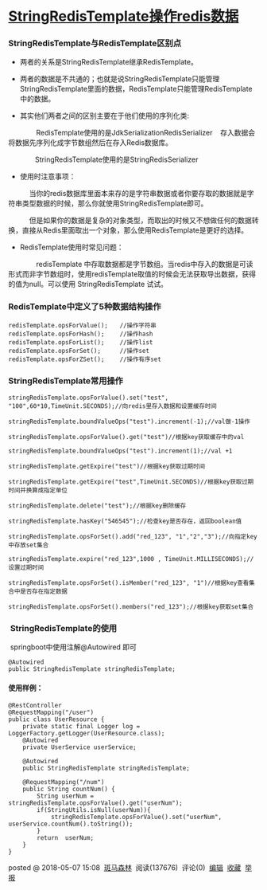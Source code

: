 # [StringRedisTemplate操作redis数据](https://www.cnblogs.com/slowcity/p/9002660.html)

### **StringRedisTemplate与RedisTemplate区别点**

*   两者的关系是StringRedisTemplate继承RedisTemplate。
    
*   两者的数据是不共通的；也就是说StringRedisTemplate只能管理StringRedisTemplate里面的数据，RedisTemplate只能管理RedisTemplate中的数据。
    
*   其实他们两者之间的区别主要在于他们使用的序列化类:

　　　　RedisTemplate使用的是JdkSerializationRedisSerializer    存入数据会将数据先序列化成字节数组然后在存入Redis数据库。 

　　 　  StringRedisTemplate使用的是StringRedisSerializer

*   使用时注意事项：

　　　当你的redis数据库里面本来存的是字符串数据或者你要存取的数据就是字符串类型数据的时候，那么你就使用StringRedisTemplate即可。

　　　但是如果你的数据是复杂的对象类型，而取出的时候又不想做任何的数据转换，直接从Redis里面取出一个对象，那么使用RedisTemplate是更好的选择。

*   RedisTemplate使用时常见问题：

　　　　redisTemplate 中存取数据都是字节数组。当redis中存入的数据是可读形式而非字节数组时，使用redisTemplate取值的时候会无法获取导出数据，获得的值为null。可以使用 StringRedisTemplate 试试。

### **RedisTemplate中定义了5种数据结构操作**

```plain
redisTemplate.opsForValue();　　//操作字符串
redisTemplate.opsForHash();　　 //操作hash
redisTemplate.opsForList();　　 //操作list
redisTemplate.opsForSet();　　  //操作set
redisTemplate.opsForZSet();　 　//操作有序set
```

### **StringRedisTemplate常用操作**

```plain
stringRedisTemplate.opsForValue().set("test", "100",60*10,TimeUnit.SECONDS);//向redis里存入数据和设置缓存时间  

stringRedisTemplate.boundValueOps("test").increment(-1);//val做-1操作

stringRedisTemplate.opsForValue().get("test")//根据key获取缓存中的val

stringRedisTemplate.boundValueOps("test").increment(1);//val +1

stringRedisTemplate.getExpire("test")//根据key获取过期时间

stringRedisTemplate.getExpire("test",TimeUnit.SECONDS)//根据key获取过期时间并换算成指定单位 

stringRedisTemplate.delete("test");//根据key删除缓存

stringRedisTemplate.hasKey("546545");//检查key是否存在，返回boolean值 

stringRedisTemplate.opsForSet().add("red_123", "1","2","3");//向指定key中存放set集合

stringRedisTemplate.expire("red_123",1000 , TimeUnit.MILLISECONDS);//设置过期时间

stringRedisTemplate.opsForSet().isMember("red_123", "1")//根据key查看集合中是否存在指定数据

stringRedisTemplate.opsForSet().members("red_123");//根据key获取set集合
```

###  **StringRedisTemplate的使用** 

 springboot中使用注解@Autowired 即可

```plain
@Autowired 
public StringRedisTemplate stringRedisTemplate;	
```

#### **使用样例：**

```plain
@RestController
@RequestMapping("/user")
public class UserResource {
    private static final Logger log = LoggerFactory.getLogger(UserResource.class);
    @Autowired
    private UserService userService;
    
    @Autowired 
    public StringRedisTemplate stringRedisTemplate;    
    
    @RequestMapping("/num")
    public String countNum() {
        String userNum = stringRedisTemplate.opsForValue().get("userNum");
        if(StringUtils.isNull(userNum)){
            stringRedisTemplate.opsForValue().set("userNum", userService.countNum().toString());
        }
        return  userNum;
    }
}
```

posted @ 2018-05-07 15:08  [斑马森林](https://www.cnblogs.com/slowcity/)  阅读(137676)  评论(0)  [编辑](https://i.cnblogs.com/EditPosts.aspx?postid=9002660)  [收藏](javascript:)  [举报](javascript:)